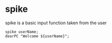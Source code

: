 # spike

spike is a basic input function taken from the user
```mlpfim
spike userName;
dearPC "Welcome ${userName}";
```